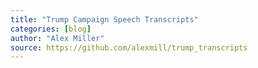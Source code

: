 ```yaml
---
title: "Trump Campaign Speech Transcripts"
categories: [blog]
author: "Alex Miller"
source: https://github.com/alexmill/trump_transcripts
---
```


